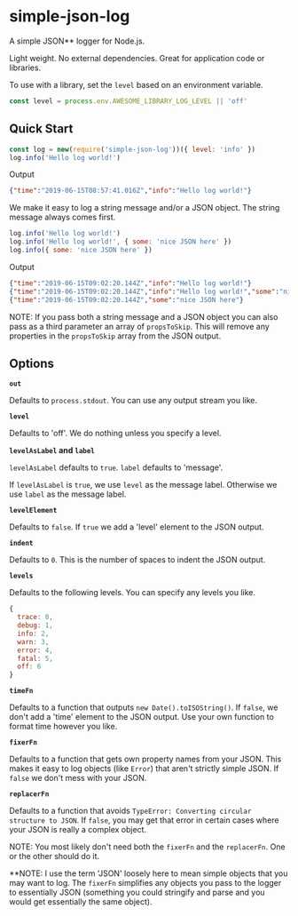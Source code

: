 # simple-json-log

A simple JSON\*\* logger for Node.js.

Light weight. No external dependencies. Great for application code or
libraries.

To use with a library, set the `level` based on an environment variable.

```js
const level = process.env.AWESOME_LIBRARY_LOG_LEVEL || 'off'
```

## Quick Start

```js
const log = new(require('simple-json-log'))({ level: 'info' })
log.info('Hello log world!')
```

Output

```json
{"time":"2019-06-15T08:57:41.016Z","info":"Hello log world!"}
```

We make it easy to log a string message and/or a JSON object.
The string message always comes first.

```js
log.info('Hello log world!')
log.info('Hello log world!', { some: 'nice JSON here' })
log.info({ some: 'nice JSON here' })
```

Output

```json
{"time":"2019-06-15T09:02:20.144Z","info":"Hello log world!"}
{"time":"2019-06-15T09:02:20.144Z","info":"Hello log world!","some":"nice JSON here"}
{"time":"2019-06-15T09:02:20.144Z","some":"nice JSON here"}
```

NOTE: If you pass both a string message and a JSON object you can also
pass as a third parameter an array of `propsToSkip`. This will remove
any properties in the `propsToSkip` array from the JSON output.

## Options

**`out`**

Defaults to `process.stdout`. You can use any output stream you
like.

**`level`**

Defaults to 'off'. We do nothing unless you specify a level.

**`levelAsLabel` and `label`**

`levelAsLabel` defaults to `true`.
`label` defaults to 'message'.

If `levelAsLabel` is `true`, we use `level` as the message label.
Otherwise we use `label` as the message label.

**`levelElement`**

Defaults to `false`. If `true` we add a 'level' element to the JSON output.

**`indent`**

Defaults to `0`. This is the number of spaces to indent the JSON output.

**`levels`**

Defaults to the following levels. You can specify any levels you like.

```js
{
  trace: 0,
  debug: 1,
  info: 2,
  warn: 3,
  error: 4,
  fatal: 5,
  off: 6
}
```

**`timeFn`**

Defaults to a function that outputs `new Date().toISOString()`.
If `false`, we don't add a 'time' element to the JSON output.
Use your own function to format time however you like.

**`fixerFn`**

Defaults to a function that gets own property names from your JSON.
This makes it easy to log objects (like `Error`) that aren't
strictly simple JSON. If `false` we don't mess with your JSON.

**`replacerFn`**

Defaults to a function that avoids `TypeError: Converting circular
structure to JSON`. If `false`, you may get that error in certain
cases where your JSON is really a complex object.

NOTE: You most likely don't need both the `fixerFn` and the
`replacerFn`. One or the other should do it.

\*\*NOTE: I use the term 'JSON' loosely here to mean simple objects
that you may want to log. The `fixerFn` simplifies any objects you
pass to the logger to essentially JSON (something you could stringify
and parse and you would get essentially the same object).
